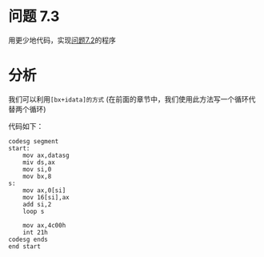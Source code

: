 # 问题 7.3
用更少地代码，实现[问题7.2](../问题7.2/README.md)的程序

# 分析
我们可以利用`[bx+idata]的方式` (在前面的章节中，我们使用此方法写一个循环代替两个循环)

代码如下：
```ASM
codesg segment
start:
    mov ax,datasg
    miv ds,ax
    mov si,0
    mov bx,8
s:
    mov ax,0[si]
    mov 16[si],ax
    add si,2
    loop s

    mov ax,4c00h
    int 21h
codesg ends
end start
```